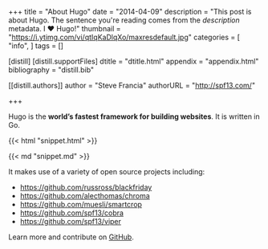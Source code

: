 +++
title = "About Hugo"
date = "2014-04-09"
description = "This post is about Hugo. The sentence you're reading comes from the <i>description</i> metadata. I :heart: Hugo!"
thumbnail = "https://i.ytimg.com/vi/qtIqKaDlqXo/maxresdefault.jpg"
categories = [
  "info",
]
tags = []

[distill]
  [distill.supportFiles]
  dtitle = "dtitle.html"
  appendix = "appendix.html"
  bibliography = "distill.bib"

  [[distill.authors]]
  author = "Steve Francia"
  authorURL = "http://spf13.com/"
  
+++

Hugo is the **world’s fastest framework for building websites**. It is written in Go.

{{< html "snippet.html" >}}

{{< md "snippet.md" >}}

It makes use of a variety of open source projects including:

* https://github.com/russross/blackfriday
* https://github.com/alecthomas/chroma
* https://github.com/muesli/smartcrop
* https://github.com/spf13/cobra
* https://github.com/spf13/viper

Learn more and contribute on [GitHub](https://github.com/gohugoio).


